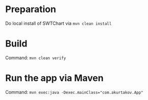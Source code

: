 # Preparation
Do local install of SWTChart via `mvn clean install`

# Build

Command: `mvn clean verify` 

# Run the app via Maven

Command: `mvn exec:java -Dexec.mainClass="com.akurtakov.App"`